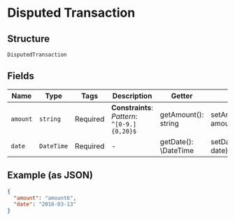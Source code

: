 
# Disputed Transaction

## Structure

`DisputedTransaction`

## Fields

| Name | Type | Tags | Description | Getter | Setter |
|  --- | --- | --- | --- | --- | --- |
| `amount` | `string` | Required | **Constraints**: *Pattern*: `^[0-9.]{0,20}$` | getAmount(): string | setAmount(string amount): void |
| `date` | `DateTime` | Required | - | getDate(): \DateTime | setDate(\DateTime date): void |

## Example (as JSON)

```json
{
  "amount": "amount6",
  "date": "2016-03-13"
}
```

